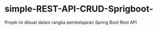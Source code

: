 # simple-REST-API-CRUD-Sprigboot-

Projek ini dibuat dalam rangka pembelajaran Spring Boot Rest API
